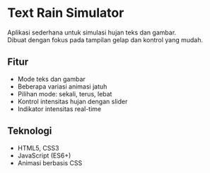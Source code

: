 # Text Rain Simulator

Aplikasi sederhana untuk simulasi hujan teks dan gambar.  
Dibuat dengan fokus pada tampilan gelap dan kontrol yang mudah.

## Fitur

- Mode teks dan gambar  
- Beberapa variasi animasi jatuh  
- Pilihan mode: sekali, terus, lebat  
- Kontrol intensitas hujan dengan slider  
- Indikator intensitas real-time  

## Teknologi

- HTML5, CSS3  
- JavaScript (ES6+)  
- Animasi berbasis CSS  
